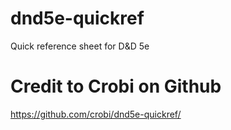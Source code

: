 dnd5e-quickref
==============

Quick reference sheet for D&amp;D 5e


Credit to Crobi on Github
===
https://github.com/crobi/dnd5e-quickref/
